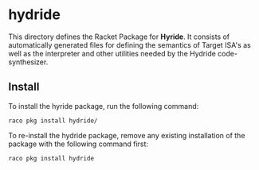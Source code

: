 hydride
=======

This directory defines the Racket Package for **Hyride**. It consists of automatically generated files for defining the semantics of Target ISA's as well as the interpreter and other utilities needed by the Hydride code-synthesizer.


## Install
To install the hyride package, run the following command:

```
raco pkg install hydride/

```

To re-install the hydride package, remove any existing installation of the package with the following command first:


```
raco pkg install hydride

```

